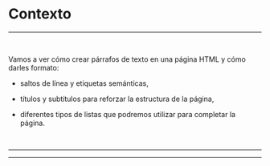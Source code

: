 # **Contexto**

---

<br>

Vamos a ver cómo crear párrafos de texto en una página HTML y cómo darles formato:

- saltos de línea y etiquetas semánticas,

- títulos y subtítulos para reforzar la estructura de la página,

- diferentes tipos de listas que podremos utilizar para completar la página.

<br>

---

---
